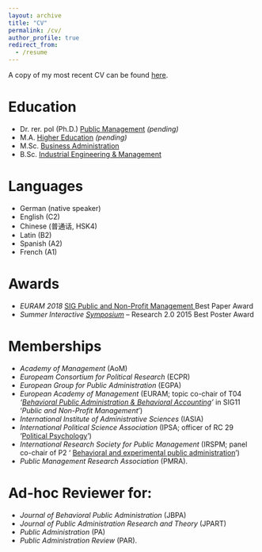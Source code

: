 ```yaml
---
layout: archive
title: "CV"
permalink: /cv/
author_profile: true
redirect_from:
  - /resume
---
```


A copy of my most recent CV can be found <a href="https://ksweissmueller.github.io/files/CV-KW.pdf">here</a>.


<!--
<object data="https://ksweissmueller.github.io/files/CV-KW.pdf" type="application/pdf" width="700px" height="700px">
    <embed src="https://ksweissmueller.github.io/files/CV-KW.pdf">
        This browser does not support PDFs. Please download the PDF to view it: <a href="https://ksweissmueller.github.io/files/CV-KW.pdf" target="_blank"><u>here</u></a>.
        </embed>
</object>
-->


Education
======
* Dr. rer. pol (Ph.D.) [Public Management](https://www.wiso.uni-hamburg.de/fachbereich-sozoek/professuren/vogel-rick.html) *(pending)*
* M.A. [Higher Education](https://hul-master.blogs.uni-hamburg.de/konzept/ziele/) *(pending)*
* M.Sc. [Business Administration](https://www.bwl.uni-hamburg.de/studium/master-studiengaenge/master-of-science-bwl.html)
* B.Sc. [Industrial Engineering & Management](https://www.fh-wedel.de/bewerben/bachelor/wirtschaftsingenieurwesen/)


Languages
======
* German (native speaker)
* English (C2)
* Chinese (普通话, HSK4)
* Latin (B2)
* Spanish (A2)
* French (A1)


Awards
======
* *EURAM 2018* <a href="https://euramonline.org/programme2018/strategic-interest-groups/sig-11-public-and-non-profit-management-pm-npm.html">SIG Public and Non-Profit Management </a> Best Paper Award
* *Summer Interactive <a href="http://www.concordia.ca/cunews/main/stories/2015/06/03/gambling-gaming-explored-summer-research-symposium.html">Symposium</a>* – Research 2.0 2015 Best Poster Award


Memberships
======
* *Academy of Management* (AoM)
* *Europeam Consortium for Political Research* (ECPR)
* *European Group for Public Administration* (EGPA)
* *European Academy of Management* (EURAM; topic co-chair of T04 *‘<a href="http://euramonline.org/component/phocadownload/category/43-2019-conference.html?download=782:cfp-2019">Behavioral Public Administration & Behavioral Accounting</a>’* in SIG11 ‘*Public and Non-Profit Management*’)
* *International Institute of Administrative Sciences* (IASIA)
* *International Political Science Association* (IPSA; officer of RC 29 ‘<a href="https://www.ipsa.org/research-committees/rclist/RC29">Political Psychology</a>’)
* *International Research Society for Public Management* (IRSPM; panel co-chair of P2 ‘ 	<a href="http://irspm2019.com/files/docs/irspm18/gregg%20g.%20van%20ryzin.pdf">Behavioral and experimental public administration</a>’)
* *Public Management Research Association* (PMRA).
  
  
Ad-hoc Reviewer for:
======
* *Journal of Behavioral Public Administration* (JBPA)
* *Journal of Public Administration Research and Theory* (JPART)
* *Public Administration* (PA)
* *Public Administration Review* (PAR).

